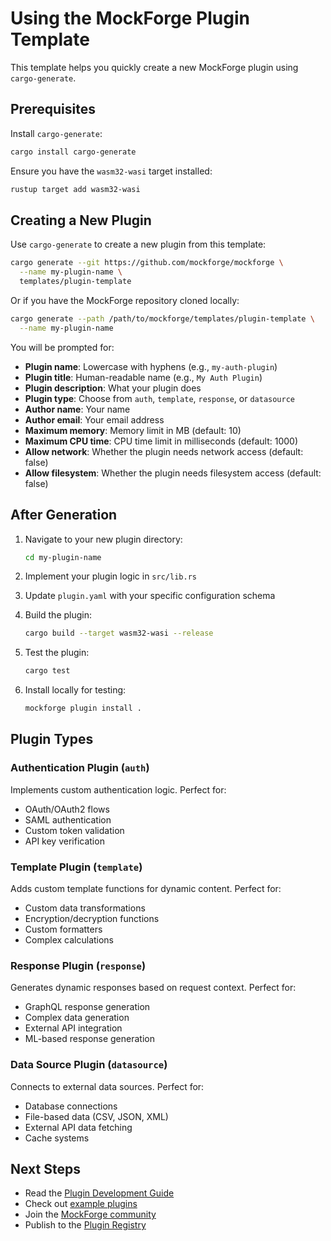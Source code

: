 # Using the MockForge Plugin Template

This template helps you quickly create a new MockForge plugin using `cargo-generate`.

## Prerequisites

Install `cargo-generate`:

```bash
cargo install cargo-generate
```

Ensure you have the `wasm32-wasi` target installed:

```bash
rustup target add wasm32-wasi
```

## Creating a New Plugin

Use `cargo-generate` to create a new plugin from this template:

```bash
cargo generate --git https://github.com/mockforge/mockforge \
  --name my-plugin-name \
  templates/plugin-template
```

Or if you have the MockForge repository cloned locally:

```bash
cargo generate --path /path/to/mockforge/templates/plugin-template \
  --name my-plugin-name
```

You will be prompted for:

- **Plugin name**: Lowercase with hyphens (e.g., `my-auth-plugin`)
- **Plugin title**: Human-readable name (e.g., `My Auth Plugin`)
- **Plugin description**: What your plugin does
- **Plugin type**: Choose from `auth`, `template`, `response`, or `datasource`
- **Author name**: Your name
- **Author email**: Your email address
- **Maximum memory**: Memory limit in MB (default: 10)
- **Maximum CPU time**: CPU time limit in milliseconds (default: 1000)
- **Allow network**: Whether the plugin needs network access (default: false)
- **Allow filesystem**: Whether the plugin needs filesystem access (default: false)

## After Generation

1. Navigate to your new plugin directory:
   ```bash
   cd my-plugin-name
   ```

2. Implement your plugin logic in `src/lib.rs`

3. Update `plugin.yaml` with your specific configuration schema

4. Build the plugin:
   ```bash
   cargo build --target wasm32-wasi --release
   ```

5. Test the plugin:
   ```bash
   cargo test
   ```

6. Install locally for testing:
   ```bash
   mockforge plugin install .
   ```

## Plugin Types

### Authentication Plugin (`auth`)
Implements custom authentication logic. Perfect for:
- OAuth/OAuth2 flows
- SAML authentication
- Custom token validation
- API key verification

### Template Plugin (`template`)
Adds custom template functions for dynamic content. Perfect for:
- Custom data transformations
- Encryption/decryption functions
- Custom formatters
- Complex calculations

### Response Plugin (`response`)
Generates dynamic responses based on request context. Perfect for:
- GraphQL response generation
- Complex data generation
- External API integration
- ML-based response generation

### Data Source Plugin (`datasource`)
Connects to external data sources. Perfect for:
- Database connections
- File-based data (CSV, JSON, XML)
- External API data fetching
- Cache systems

## Next Steps

- Read the [Plugin Development Guide](https://docs.mockforge.dev/plugins/development)
- Check out [example plugins](https://github.com/mockforge/mockforge/tree/main/examples/plugins)
- Join the [MockForge community](https://github.com/mockforge/mockforge/discussions)
- Publish to the [Plugin Registry](https://registry.mockforge.dev)
